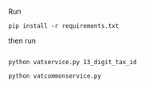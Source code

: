 Run

```terminal
pip install -r requirements.txt
```

then run

```terminal

python vatservice.py 13_digit_tax_id

python vatcommonservice.py
```
